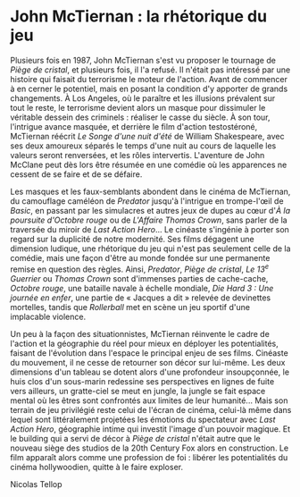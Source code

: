 # John McTiernan : la rhétorique du jeu

Plusieurs fois en 1987, John McTiernan s'est vu proposer le tournage de _Piège de cristal_, et plusieurs fois, il l'a refusé. Il n'était pas intéressé par une histoire qui faisait du terrorisme le moteur de l'action. Avant de commencer à en cerner le potentiel, mais en posant la condition d'y apporter de grands changements. À Los Angeles, où le paraître et les illusions prévalent sur tout le reste, le terrorisme devient alors un masque pour dissimuler le véritable dessein des criminels : réaliser le casse du siècle. À son tour, l'intrigue avance masquée, et derrière le film d'action testostéroné, McTiernan réécrit _Le Songe d'une nuit d'été_ de William Shakespeare, avec ses deux amoureux séparés le temps d'une nuit au cours de laquelle les valeurs seront renversées, et les rôles intervertis. L'aventure de John McClane peut dès lors être résumée en une comédie où les apparences ne cessent de se faire et de se défaire.

Les masques et les faux-semblants abondent dans le cinéma de McTiernan, du camouflage caméléon de _Predator_ jusqu'à l'intrigue en trompe-l'œil de _Basic_, en passant par les simulacres et autres jeux de dupes au cœur d'_À la poursuite d'Octobre rouge_ ou de _L'Affaire Thomas Crown_, sans parler de la traversée du miroir de _Last Action Hero_... Le cinéaste s'ingénie à porter son regard sur la duplicité de notre modernité. Ses films dégagent une dimension ludique, une rhétorique du jeu qui n'est pas seulement celle de la comédie, mais une façon d'être au monde fondée sur une permanente remise en question des règles. Ainsi, _Predator_, _Piège de cristal_, _Le 13<sup>e</sup> Guerrier_ ou _Thomas Crown_ sont d'immenses parties de cache-cache, _Octobre rouge_, une bataille navale à échelle mondiale, _Die Hard 3 : Une journée en enfer_, une partie de « Jacques a dit » relevée de devinettes mortelles, tandis que _Rollerball_ met en scène un jeu sportif d'une implacable violence.

Un peu à la façon des situationnistes, McTiernan réinvente le cadre de l'action et la géographie du réel pour mieux en déployer les potentialités, faisant de l'évolution dans l'espace le principal enjeu de ses films. Cinéaste du mouvement, il ne cesse de retourner son décor sur lui-même. Les deux dimensions d'un tableau se dotent alors d'une profondeur insoupçonnée, le huis clos d'un sous-marin redessine ses perspectives en lignes de fuite vers ailleurs, un gratte-ciel se meut en jungle, la jungle se fait espace mental où les êtres sont confrontés aux limites de leur humanité... Mais son terrain de jeu privilégié reste celui de l'écran de cinéma, celui-là même dans lequel sont littéralement projetées les émotions du spectateur avec _Last Action Hero_, géographie intime qui investit l'image d'un pouvoir magique. Et le building qui a servi de décor à _Piège de cristal_ n'était autre que le nouveau siège des studios de la 20th Century Fox alors en construction. Le film apparaît alors comme une profession de foi : libérer les potentialités du cinéma hollywoodien, quitte à le faire exploser.

<div class="author">Nicolas Tellop</div>
